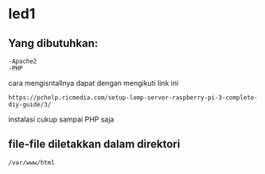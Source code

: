 # led1
## Yang dibutuhkan:
```
-Apache2
-PHP
```
cara mengisntallnya dapat dengan mengikuti link ini
```
https://pchelp.ricmedia.com/setup-lamp-server-raspberry-pi-3-complete-diy-guide/3/
```
instalasi cukup sampai PHP saja

## file-file diletakkan dalam direktori
```
/var/www/html
```
